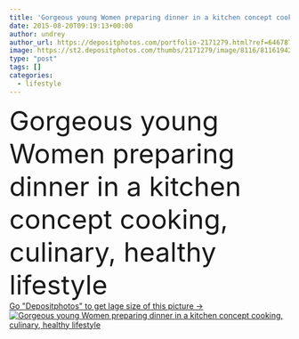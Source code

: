 ```yaml
---
title: 'Gorgeous young Women preparing dinner in a kitchen concept cooking, culinary, healthy lifestyle.'
date: 2015-08-20T09:19:13+00:00
author: undrey
author_url: https://depositphotos.com/portfolio-2171279.html?ref=64678756
image: https://st2.depositphotos.com/thumbs/2171279/image/8116/81161942/api_thumb_450.jpg?forcejpeg=true
type: "post"
tags: []
categories: 
  - lifestyle
---
```

<div aling="center">
            <font size="60"> Gorgeous young Women preparing dinner in a kitchen concept cooking, culinary, healthy lifestyle</font>   
</div>
<div>
    <a href='https://st2.depositphotos.com/thumbs/2171279/image/8116/81161942/api_thumb_450.jpg?forcejpeg=true?ref=64678756' target=_blank > Go "Depositphotos" to get lage size of this picture ->
        <img href='https://st2.depositphotos.com/thumbs/2171279/image/8116/81161942/api_thumb_450.jpg?forcejpeg=true?ref=64678756' src='https://st2.depositphotos.com/2171279/8116/i/950/depositphotos_81161942-stock-photo-gorgeous-young-women-preparing-dinner.jpg?forcejpeg=true' alt='Gorgeous young Women preparing dinner in a kitchen concept cooking, culinary, healthy lifestyle' >
    </a>
</div>
